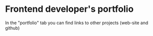 # Frontend developer's portfolio

In the "portfolio" tab you can find links to other projects (web-site and github)